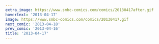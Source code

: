 ```yaml
---
extra_image: https://www.smbc-comics.com/comics/20130417after.gif
hovertext: '2013-04-17'
image: https://www.smbc-comics.com/comics/20130417.gif
next_comic: '2013-04-18'
prev_comic: '2013-04-16'
title: '2013-04-17'
---
```


